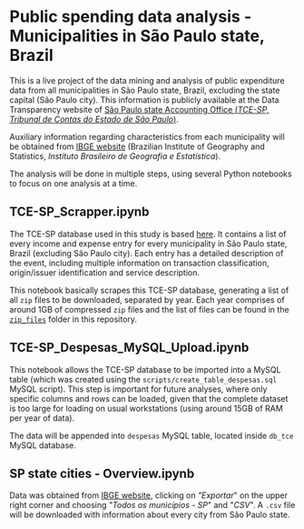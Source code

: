 # Public spending data analysis - Municipalities in São Paulo state, Brazil

This is a live project of the data mining and analysis of public expenditure data from all municipalities in São Paulo state, Brazil, excluding the state capital (São Paulo city). This information is publicly available at the Data Transparency website of [São Paulo state Accounting Office (*TCE-SP, Tribunal de Contas do Estado de São Paulo*)](http://transparencia.tce.sp.gov.br/).

Auxiliary information regarding characteristics from each municipality will be obtained from [IBGE website](https://cidades.ibge.gov.br/pesquisas) (Brazilian Institute of Geography and Statistics, *Instituto Brasileiro de Geografia e Estatística*).

The analysis will be done in multiple steps, using several Python notebooks to focus on one analysis at a time.

## TCE-SP_Scrapper.ipynb

The TCE-SP database used in this study is based [here](http://transparencia.tce.sp.gov.br/municipios-csv). It contains a list of every income and expense entry for every municipality in São Paulo state, Brazil (excluding São Paulo city). Each entry has a detailed description of the event, including multiple information on transaction classification, origin/issuer identification and service description.

This notebook basically scrapes this TCE-SP database, generating a list of all `zip` files to be downloaded, separated by year. Each year comprises of around 1GB of compressed `zip` files and the list of files can be found in the [`zip_files`](https://github.com/Lgcsimoes/tce_sp/tree/master/zip_files) folder in this repository.

## TCE-SP_Despesas_MySQL_Upload.ipynb

This notebook allows the TCE-SP database to be imported into a MySQL table (which was created using the `scripts/create_table_despesas.sql` MySQL script). This step is important for future analyses, where only specific columns and rows can be loaded, given that the complete dataset is too large for loading on usual workstations (using around 15GB of RAM per year of data).

The data will be appended into `despesas` MySQL table, located inside `db_tce` MySQL database.

## SP state cities - Overview.ipynb

Data was obtained from [IBGE website](https://www.ibge.gov.br/informacoes-por-cidade-e-estado?t=destaques&c=3549904), clicking on *"Exportar*" on the upper right corner and choosing *"Todos os municípios - SP*" and "*CSV*". A `.csv` file will be downloaded with information about every city from São Paulo state.
